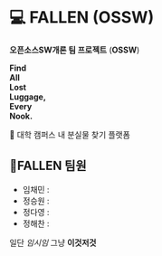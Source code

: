 # 💻 FALLEN (OSSW)
**오픈소스SW개론 팀 프로젝트** (**OSSW**) <br>

**Find** <br>
**All** <br>
**Lost** <br>
**Luggage,** <br>
**Every** <br>
**Nook.** <br>

🔹 대학 캠퍼스 내 분실물 찾기 플랫폼 

## 👤FALLEN 팀원
- 임채민 : 
- 정승원 :
- 정다영 :
- 정해찬 :

일단 *임시임* 그냥 **이것저것**
